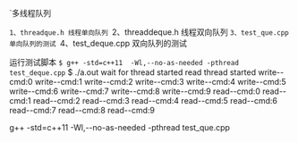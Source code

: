 `多线程队列

``1、threadque.h 线程单向队列
``2、threaddeque.h 线程双向队列
``3、test_que.cpp  单向队列的测试
``4、test_deque.cpp 双向队列的测试

运行测试脚本
`$ g++ -std=c++11  -Wl,--no-as-needed -pthread test_deque.cpp`
$ ./a.out
wait for thread started
read thread started
write--cmd:0
write--cmd:1
write--cmd:2
write--cmd:3
write--cmd:4
write--cmd:5
write--cmd:6
write--cmd:7
write--cmd:8
write--cmd:9
read--cmd:0
read--cmd:1
read--cmd:2
read--cmd:3
read--cmd:4
read--cmd:5
read--cmd:6
read--cmd:7
read--cmd:8
read--cmd:9



g++ -std=c++11  -Wl,--no-as-needed -pthread test_que.cpp
